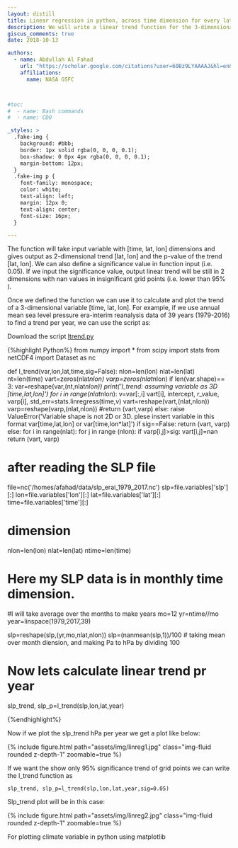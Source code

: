 ```yaml
---
layout: distill
title: Linear regression in python, across time dimension for every lat lon grid
description: We will write a linear trend function for the 3-dimensional data set.
giscus_comments: true
date: 2018-10-13

authors:
  - name: Abdullah Al Fahad
    url: "https://scholar.google.com/citations?user=60Bz9LYAAAAJ&hl=en&oi=sra"
    affiliations:
      name: NASA GSFC



#toc:
#  - name: Bash commands
#  - name: CDO

_styles: >
  .fake-img {
    background: #bbb;
    border: 1px solid rgba(0, 0, 0, 0.1);
    box-shadow: 0 0px 4px rgba(0, 0, 0, 0.1);
    margin-bottom: 12px;
  }
  .fake-img p {
    font-family: monospace;
    color: white;
    text-align: left;
    margin: 12px 0;
    text-align: center;
    font-size: 16px;
  }

---
```

The function will take input variable with [time, lat, lon] dimensions and gives output as 2-dimensional trend [lat, lon] and the p-value of the trend [lat, lon]. We can also define a significance value in function input (i.e. 0.05). If we input the significance value, output linear trend will be still in 2 dimensions with nan values in insignificant grid points (i.e. lower than 95% ).

Once we defined the function we can use it to calculate and plot the trend of a 3-dimensional variable [time, lat, lon]. For example, if we use annual mean sea level pressure era-interim reanalysis data of 39 years (1979-2016) to find a trend per year, we can use the script as:

Download the script [ltrend.py](https://bit.ly/32gb81L)

{%highlight Python%}
from numpy import *
from scipy import stats
from netCDF4 import Dataset as nc


def l_trend(var,lon,lat,time,sig=False):
    nlon=len(lon)
    nlat=len(lat)
    nt=len(time)
    vart=zeros(nlat*nlon)
    varp=zeros(nlat*nlon)
    if len(var.shape)== 3:
        var=reshape(var,(nt,nlat*nlon))
        print('l_trend: assuming variable as 3D [time,lat,lon]')
    for i in range(nlat*nlon):
        v=var[:,i]
        vart[i], intercept, r_value, varp[i], std_err=stats.linregress(time,v)
    vart=reshape(vart,(nlat,nlon))
    varp=reshape(varp,(nlat,nlon))
#return (vart,varp)
else:
raise ValueError('Variable shape is not 2D or 3D. plese instert variable in this format var[time,lat,lon] or var[time,lon*lat]')
if sig==False:
    return (vart, varp)
else:
    for i in range(nlat):
        for j in range (nlon):
            if varp[i,j]>sig:
                vart[i,j]=nan
    return (vart, varp)


# after reading the SLP file

file=nc('/homes/afahad/data/slp_erai_1979_2017.nc')
slp=file.variables['slp'][:]
lon=file.variables['lon'][:]
lat=file.variables['lat'][:]
time=file.variables['time'][:]

# dimension

nlon=len(lon)
nlat=len(lat)
ntime=len(time)

# Here my SLP data is in monthly time dimension.
#I will take average over the months to make years
mo=12
yr=ntime//mo
year=linspace(1979,2017,39)


slp=reshape(slp,(yr,mo,nlat,nlon))
slp=(nanmean(slp,1))/100 # taking mean over month diension, and making Pa to hPa by dividing 100

# Now lets calculate linear trend pr year

slp_trend, slp_p=l_trend(slp,lon,lat,year)

{%endhighlight%}

Now if we plot the slp_trend hPa per year we get a plot like below:
<div class="row mt-3">
  <div class="col-sm mt-3 mt-md-0">
      {% include figure.html path="assets/img/linreg1.jpg" class="img-fluid rounded z-depth-1" zoomable=true %}
  </div>
</div>


If we want the show only 95% significance trend of grid points we can write the l_trend function as

`slp_trend, slp_p=l_trend(slp,lon,lat,year,sig=0.05)`

Slp_trend plot will be in this case:
<div class="row mt-3">
  <div class="col-sm mt-3 mt-md-0">
      {% include figure.html path="assets/img/linreg2.jpg" class="img-fluid rounded z-depth-1" zoomable=true %}
  </div>
</div>

For plotting climate variable in python using matplotlib
